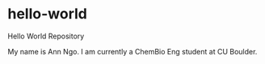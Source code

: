 # hello-world
Hello World Repository

My name is Ann Ngo. I am currently a ChemBio Eng student at CU Boulder. 
